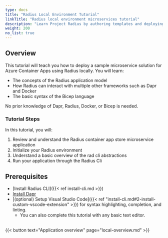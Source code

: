 ```yaml
---
type: docs
title: "Radius Local Environment Tutorial"
linkTitle: "Radius local environment microservices tutorial"
description: "Learn Project Radius by authoring templates and deploying a working application made up of microservices locally"
weight: 200
no_list: true
---
```


## Overview

This tutorial will teach you how to deploy  a sample microservice solution for Azure Container Apps using Radius locally. You will learn:  

- The concepts of the Radius application model 
- How Radius can interact with multiple other frameworks such as Dapr and Docker 
- The basic syntax of the Bicep language 

No prior knowledge of Dapr, Radius, Docker, or Bicep is needed.

### Tutorial Steps
In this tutorial, you will:
1. Review and understand the Radius container app store microservice application
1. Initialize your Radius environment
1. Understand a basic overview of the rad cli abstractions
1. Run your application through the Radius Cli

## Prerequisites

- [Install Radius CLI]({{< ref install-cli.md >}})
- [Install Dapr](https://docs.dapr.io/getting-started/install-dapr-cli/)
- [(optional) Setup Visual Studio Code]({{< ref "install-cli.md#2-install-custom-vscode-extension" >}}) for syntax highlighting, completion, and linting.
   - You can also complete this tutorial with any basic text editor.

<br>{{< button text="Application overview" page="local-overview.md" >}}